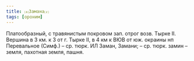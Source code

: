 ```yaml
---
title: ⒜Замана⒵
tags: [ороним]
---
```


Платообразный, с травянистым покровом зап. отрог возв. Тырке II. Вершина в 3 км.
к З от г. Тырке II, в 4 км к ВЮВ от юж. окраины нп Перевальное (Симф.) – ср.
тюрк. ИЛ Заман, Замани; – ср. тюрк. замин – земля, пахотная земля, пашня.
